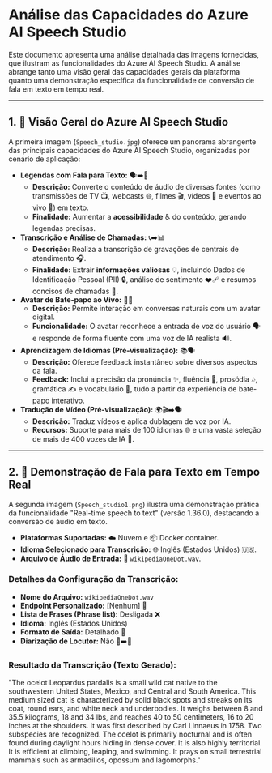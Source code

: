 # Análise das Capacidades do Azure AI Speech Studio

Este documento apresenta uma análise detalhada das imagens fornecidas, que ilustram as funcionalidades do Azure AI Speech Studio. A análise abrange tanto uma visão geral das capacidades gerais da plataforma quanto uma demonstração específica da funcionalidade de conversão de fala em texto em tempo real.

---

## 1. 🚀 Visão Geral do Azure AI Speech Studio

A primeira imagem (`Speech_studio.jpg`) oferece um panorama abrangente das principais capacidades do Azure AI Speech Studio, organizadas por cenário de aplicação:

* **Legendas com Fala para Texto:** 🗣️➡️📝
    * **Descrição:** Converte o conteúdo de áudio de diversas fontes (como transmissões de TV 📺, webcasts 🌐, filmes 🎬, vídeos 🎥 e eventos ao vivo 🎤) em texto.
    * **Finalidade:** Aumentar a **acessibilidade** ♿ do conteúdo, gerando legendas precisas.
* **Transcrição e Análise de Chamadas:** 📞➡️📊
    * **Descrição:** Realiza a transcrição de gravações de centrais de atendimento 🎧.
    * **Finalidade:** Extrair **informações valiosas** 💡, incluindo Dados de Identificação Pessoal (PII) 🔒, análise de sentimento ❤️‍🩹 e resumos concisos de chamadas 📑.
* **Avatar de Bate-papo ao Vivo:** 🤖💬
    * **Descrição:** Permite interação em conversas naturais com um avatar digital.
    * **Funcionalidade:** O avatar reconhece a entrada de voz do usuário 🗣️ e responde de forma fluente com uma voz de IA realista 🔊.
* **Aprendizagem de Idiomas (Pré-visualização):** 📚🗣️
    * **Descrição:** Oferece feedback instantâneo sobre diversos aspectos da fala.
    * **Feedback:** Inclui a precisão da pronúncia ✨, fluência 🌊, prosódia 🎶, gramática ✍️ e vocabulário 📖, tudo a partir da experiência de bate-papo interativo.
* **Tradução de Vídeo (Pré-visualização):** 🌍🎬➡️🗣️
    * **Descrição:** Traduz vídeos e aplica dublagem de voz por IA.
    * **Recursos:** Suporte para mais de 100 idiomas 🌐 e uma vasta seleção de mais de 400 vozes de IA 🎤.

---

## 2. 🎤 Demonstração de Fala para Texto em Tempo Real

A segunda imagem (`Speech_studio1.png`) ilustra uma demonstração prática da funcionalidade "Real-time speech to text" (versão 1.36.0), destacando a conversão de áudio em texto.

* **Plataformas Suportadas:** ☁️ Nuvem e 📦 Docker container.
* **Idioma Selecionado para Transcrição:** 🌐 Inglês (Estados Unidos) 🇺🇸.
* **Arquivo de Áudio de Entrada:** 🎵 `wikipediaOneDot.wav`.

### Detalhes da Configuração da Transcrição:

* **Nome do Arquivo:** `wikipediaOneDot.wav`
* **Endpoint Personalizado:** [Nenhum] 🚫
* **Lista de Frases (Phrase list):** Desligada ❌
* **Idioma:** Inglês (Estados Unidos)
* **Formato de Saída:** Detalhado 📄
* **Diarização de Locutor:** Não 👥➡️🚫

### Resultado da Transcrição (Texto Gerado):

"The ocelot Leopardus pardalis is a small wild cat native to the southwestern United States, Mexico, and Central and South America. This medium sized cat is characterized by solid black spots and streaks on its coat, round ears, and white neck and underbodies. It weighs between 8 and 35.5 kilograms, 18 and 34 lbs, and reaches 40 to 50 centimeters, 16 to 20 inches at the shoulders. It was first described by Carl Linnaeus in 1758. Two subspecies are recognized. The ocelot is primarily nocturnal and is often found during daylight hours hiding in dense cover. It is also highly territorial. It is efficient at climbing, leaping, and swimming. It prays on small terrestrial mammals such as armadillos, opossum and lagomorphs."
